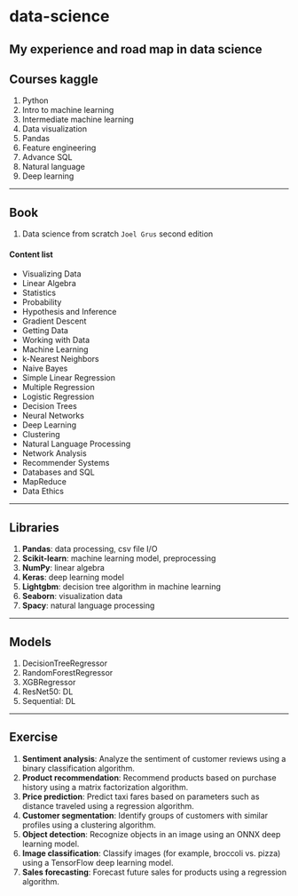 # data-science
My experience and road map in data science
---

Courses kaggle
---
1.	Python
2.	Intro to machine learning
3.	Intermediate machine learning 
4.	Data visualization
5.	Pandas
6.	Feature engineering
7.	Advance SQL
8.	Natural language
9.	Deep learning
---

Book
---
1.	Data science from scratch `Joel Grus` second edition

  #### Content list
  + Visualizing Data
  + Linear Algebra
  + Statistics
  + Probability
  + Hypothesis and Inference
  + Gradient Descent
  + Getting Data
  + Working with Data
  + Machine Learning
  + k-Nearest Neighbors
  + Naive Bayes
  + Simple Linear Regression
  + Multiple Regression
  + Logistic Regression
  + Decision Trees
  + Neural Networks
  + Deep Learning
  + Clustering
  + Natural Language Processing
  + Network Analysis
  + Recommender Systems
  + Databases and SQL
  + MapReduce
  + Data Ethics
---

Libraries
---
1.	__Pandas__: data processing, csv file I/O
2.	__Scikit-learn__: machine learning model, preprocessing
3.	__NumPy__: linear algebra
4.	__Keras__: deep learning model
5.	__Lightgbm__: decision tree algorithm in machine learning
6.	__Seaborn__: visualization data
7.	__Spacy__: natural language processing
---

Models
---
1.  DecisionTreeRegressor
2.  RandomForestRegressor
3.  XGBRegressor
4.  ResNet50: DL
5.  Sequential: DL
---

Exercise
---
1.	__Sentiment analysis__: Analyze the sentiment of customer reviews using a binary classification algorithm.
2.	__Product recommendation__: Recommend products based on purchase history using a matrix factorization algorithm.
3.	__Price prediction__: Predict taxi fares based on parameters such as distance traveled using a regression algorithm.
4.	__Customer segmentation__: Identify groups of customers with similar profiles using a clustering algorithm.
5.	__Object detection__: Recognize objects in an image using an ONNX deep learning model.
6.	__Image classification__: Classify images (for example, broccoli vs. pizza) using a TensorFlow deep learning model.
7.	__Sales forecasting__: Forecast future sales for products using a regression algorithm.


